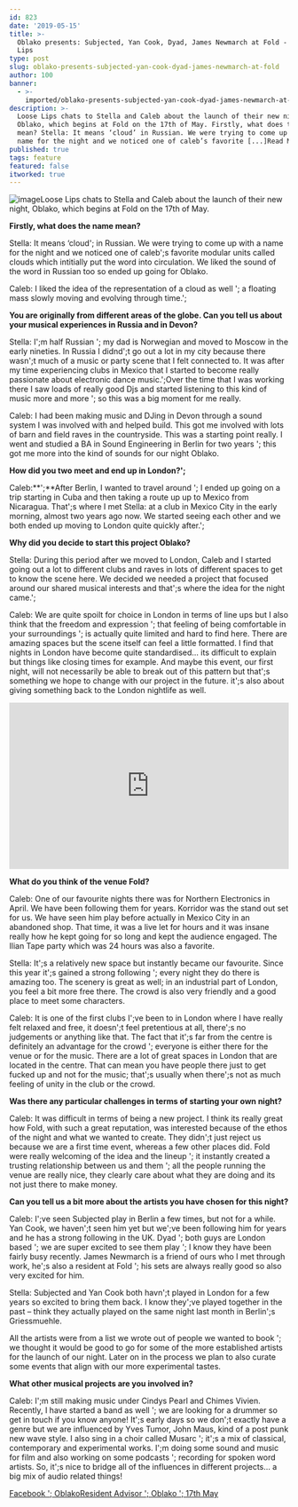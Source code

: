 ```yaml
---
id: 823
date: '2019-05-15'
title: >-
  Oblako presents: Subjected, Yan Cook, Dyad, James Newmarch at Fold - Loose
  Lips
type: post
slug: oblako-presents-subjected-yan-cook-dyad-james-newmarch-at-fold
author: 100
banner:
  - >-
    imported/oblako-presents-subjected-yan-cook-dyad-james-newmarch-at-fold/image823.jpeg
description: >-
  Loose Lips chats to Stella and Caleb about the launch of their new night,
  Oblako, which begins at Fold on the 17th of May. Firstly, what does the name
  mean? Stella: It means ‘cloud’ in Russian. We were trying to come up with a
  name for the night and we noticed one of caleb’s favorite [...]Read More...
published: true
tags: feature
featured: false
itworked: true
---
```

![image](../imported/oblako-presents-subjected-yan-cook-dyad-james-newmarch-at-fold/image823.jpeg)Loose Lips chats to Stella and Caleb about the launch of their new night, Oblako, which begins at Fold on the 17th of May.

**Firstly, what does the name mean?**

Stella: It means ‘cloud'; in Russian. We were trying to come up with a name for the night and we noticed one of caleb';s favorite modular units called clouds which intitially put the word into circulation. We liked the sound of the word in Russian too so ended up going for Oblako.

Caleb: I liked the idea of the representation of a cloud as well '; a floating mass slowly moving and evolving through time.';

**You are originally from different areas of the globe. Can you tell us about your musical experiences in Russia and in Devon?**

Stella: I';m half Russian '; my dad is Norwegian and moved to Moscow in the early nineties. In Russia I didnd';t go out a lot in my city because there wasn';t much of a music or party scene that I felt connected to. It was after my time experiencing clubs in Mexico that I started to become really passionate about electronic dance music.';Over the time that I was working there I saw loads of really good Djs and started listening to this kind of music more and more '; so this was a big moment for me really.

Caleb: I had been making music and DJing in Devon through a sound system I was involved with and helped build. This got me involved with lots of barn and field raves in the countryside. This was a starting point really. I went and studied a BA in Sound Engineering in Berlin for two years '; this got me more into the kind of sounds for our night Oblako.

**How did you two meet and end up in London?';**

Caleb:**';**After Berlin, I wanted to travel around '; I ended up going on a trip starting in Cuba and then taking a route up up to Mexico from Nicaragua. That';s where I met Stella: at a club in Mexico City in the early morning, almost two years ago now. We started seeing each other and we both ended up moving to London quite quickly after.';

**Why did you decide to start this project Oblako?**

Stella: During this period after we moved to London, Caleb and I started going out a lot to different clubs and raves in lots of different spaces to get to know the scene here. We decided we needed a project that focused around our shared musical interests and that';s where the idea for the night came.';

Caleb: We are quite spoilt for choice in London in terms of line ups but I also think that the freedom and expression '; that feeling of being comfortable in your surroundings '; is actually quite limited and hard to find here. There are amazing spaces but the scene itself can feel a little formatted. I find that nights in London have become quite standardised… its difficult to explain but things like closing times for example. And maybe this event, our first night, will not necessarily be able to break out of this pattern but that';s something we hope to change with our project in the future. it';s also about giving something back to the London nightlife as well.

<iframe width='100%' height='300' scrolling='no' frameborder='no' allow='autoplay' src='https://www.youtube.com/embed/iQzTwlqrBwE'></iframe>

**What do you think of the venue Fold?**

Caleb: One of our favourite nights there was for Northern Electronics in April. We have been following them for years. Korridor was the stand out set for us. We have seen him play before actually in Mexico City in an abandoned shop. That time, it was a live let for hours and it was insane really how he kept going for so long and kept the audience engaged. The Ilian Tape party which was 24 hours was also a favorite.

Stella: It';s a relatively new space but instantly became our favourite. Since this year it';s gained a strong following '; every night they do there is amazing too. The scenery is great as well; in an industrial part of London, you feel a bit more free there. The crowd is also very friendly and a good place to meet some characters.

Caleb: It is one of the first clubs I';ve been to in London where I have really felt relaxed and free, it doesn';t feel pretentious at all, there';s no judgements or anything like that. The fact that it';s far from the centre is definitely an advantage for the crowd '; everyone is either there for the venue or for the music. There are a lot of great spaces in London that are located in the centre. That can mean you have people there just to get fucked up and not for the music; that';s usually when there';s not as much feeling of unity in the club or the crowd.

**Was there any particular challenges in terms of starting your own night?**

Caleb: It was difficult in terms of being a new project. I think its really great how Fold, with such a great reputation, was interested because of the ethos of the night and what we wanted to create. They didn';t just reject us because we are a first time event, whereas a few other places did. Fold were really welcoming of the idea and the lineup '; it instantly created a trusting relationship between us and them '; all the people running the venue are really nice, they clearly care about what they are doing and its not just there to make money.

**Can you tell us a bit more about the artists you have chosen for this night?**

Caleb: I';ve seen Subjected play in Berlin a few times, but not for a while. Yan Cook, we haven';t seen him yet but we';ve been following him for years and he has a strong following in the UK. Dyad '; both guys are London based '; we are super excited to see them play '; I know they have been fairly busy recently. James Newmarch is a friend of ours who I met through work, he';s also a resident at Fold '; his sets are always really good so also very excited for him.

Stella: Subjected and Yan Cook both havn';t played in London for a few years so excited to bring them back. I know they';ve played together in the past – think they actually played on the same night last month in Berlin';s Griessmuehle.

All the artists were from a list we wrote out of people we wanted to book '; we thought it would be good to go for some of the more established artists for the launch of our night. Later on in the process we plan to also curate some events that align with our more experimental tastes.

**What other musical projects are you involved in?**

Caleb: I';m still making music under Cindys Pearl and Chimes Vivien. Recently, I have started a band as well '; we are looking for a drummer so get in touch if you know anyone! It';s early days so we don';t exactly have a genre but we are influenced by Yves Tumor, John Maus, kind of a post punk new wave style. I also sing in a choir called Musarc '; it';s a mix of classical, contemporary and experimental works. I';m doing some sound and music for film and also working on some podcasts '; recording for spoken word artists. So, it';s nice to bridge all of the influences in different projects… a big mix of audio related things!

[Facebook '; Oblako](https://www.facebook.com/events/629583254150528/)[Resident Advisor '; Oblako '; 17th May](https://www.residentadvisor.net/events/1237810)